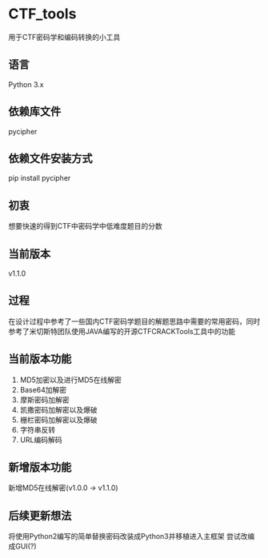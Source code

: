 # CTF_tools
用于CTF密码学和编码转换的小工具

## 语言
Python 3.x

## 依赖库文件 
pycipher

## 依赖文件安装方式
pip install pycipher

## 初衷
想要快速的得到CTF中密码学中低难度题目的分数

## 当前版本
v1.1.0

## 过程
在设计过程中参考了一些国内CTF密码学题目的解题思路中需要的常用密码，同时参考了米切斯特团队使用JAVA编写的开源CTFCRACKTools工具中的功能

## 当前版本功能
1. MD5加密以及进行MD5在线解密
2. Base64加解密
3. 摩斯密码加解密
4. 凯撒密码加解密以及爆破
5. 栅栏密码加解密以及爆破
6. 字符串反转
7. URL编码解码

## 新增版本功能
新增MD5在线解密(v1.0.0 -> v1.1.0)

## 后续更新想法
将使用Python2编写的简单替换密码改装成Python3并移植进入主框架
尝试改编成GUI(?)
